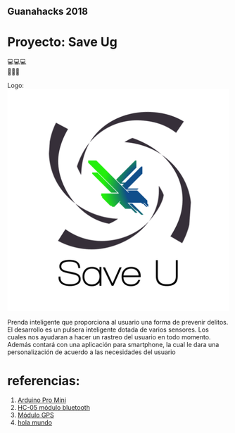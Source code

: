 ## Guanahacks 2018

# Proyecto: Save Ug

:computer::computer::computer:  
:iphone::iphone::iphone:  

Logo: 
![alt text](https://github.com/josewtf01/save_ug_guanahacks_18/blob/master/Logo_SaveU.png "Logo Title Text 1")

Prenda inteligente que proporciona al usuario una forma
de prevenir delitos.  
El desarrollo es un pulsera inteligente dotada de varios sensores.
Los cuales nos ayudaran a hacer un rastreo del usuario en todo momento.
Además contará con una aplicación para smartphone, la cual le dara
una personalización de acuerdo a las necesidades del usuario

# referencias:  
1. [Arduino Pro Mini](https://articulo.mercadolibre.com.mx/MLM-617891483-arduino-pro-mini-atmega328-_JM)
2. [HC-05 módulo bluetooth ](https://articulo.mercadolibre.com.mx/MLM-553731536-modulo-bluetooth-hc-05-inalambrico-maestro-esclavo-arduino-_JM)
3. [Módulo GPS](https://articulo.mercadolibre.com.mx/MLM-609817983-modulo-gps-de-navegacion-satelital-gt-u7-neo-6m-micro-stm32-_JM)
4. [hola mundo](https://www.google.com.mx/)
